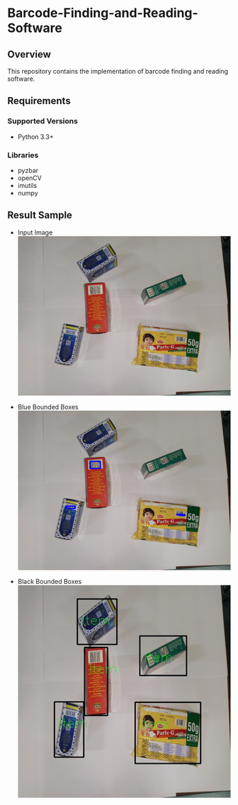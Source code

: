 # Barcode-Finding-and-Reading-Software

## Overview
This repository contains the implementation of barcode finding and reading software.

## Requirements

### Supported Versions
- Python 3.3+

### Libraries
- pyzbar
- openCV
- imutils
- numpy

## Result Sample

- Input Image
![alt text](https://github.com/ND15/Barcode-Finding-and-Reading-Software/blob/main/input.jpg)

- Blue Bounded Boxes
![alt text](https://github.com/ND15/Barcode-Finding-and-Reading-Software/blob/main/bounded.jpg)

- Black Bounded Boxes
![alt text](https://github.com/ND15/Barcode-Finding-and-Reading-Software/blob/main/image.jpg)
